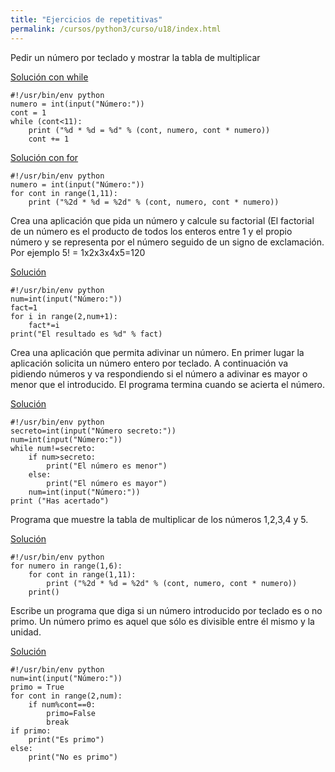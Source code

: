 ```yaml
---
title: "Ejercicios de repetitivas"
permalink: /cursos/python3/curso/u18/index.html
---
```


Pedir un número por teclado y mostrar la tabla de multiplicar

[Solución con while](ejercicio1.py)

	#!/usr/bin/env python
	numero = int(input("Número:"))
	cont = 1
	while (cont<11):
		print ("%d * %d = %d" % (cont, numero, cont * numero))
		cont += 1

[Solución con for](ejercicio2.py)

	#!/usr/bin/env python
	numero = int(input("Número:"))
	for cont in range(1,11):
		print ("%2d * %d = %2d" % (cont, numero, cont * numero))

Crea una aplicación que pida un número y calcule su factorial (El factorial de un número es el producto de todos los enteros entre 1 y el propio número y se representa por el número seguido de un signo de exclamación. Por ejemplo 5! = 1x2x3x4x5=120

[Solución](ejercicio3.py)

	#!/usr/bin/env python
	num=int(input("Número:"))
	fact=1
	for i in range(2,num+1):
		fact*=i
	print("El resultado es %d" % fact)

Crea una aplicación que permita adivinar un número. En primer lugar la aplicación solicita un número entero por teclado. A continuación va pidiendo números y va respondiendo si el número a adivinar es mayor o menor que el introducido. El programa termina cuando se acierta el número.

[Solución](ejercicio4.py)

	#!/usr/bin/env python
	secreto=int(input("Número secreto:"))
	num=int(input("Número:"))
	while num!=secreto:
	    if num>secreto:
	        print("El número es menor")
	    else:
	        print("El número es mayor")
	    num=int(input("Número:"))
	print ("Has acertado")

Programa que muestre la tabla de multiplicar de los números 1,2,3,4 y 5.

[Solución](ejercicio5.py)

	#!/usr/bin/env python
	for numero in range(1,6):
		for cont in range(1,11):
			print ("%2d * %d = %2d" % (cont, numero, cont * numero))
		print()

Escribe un programa que diga si un número introducido por teclado es o no primo. Un número primo es aquel que sólo es divisible entre él mismo y la unidad.

[Solución](ejercicio6.py)

	#!/usr/bin/env python
	num=int(input("Número:"))
	primo = True
	for cont in range(2,num):
	    if num%cont==0:
	        primo=False
	        break
	if primo:
	    print("Es primo")
	else:
	    print("No es primo")

